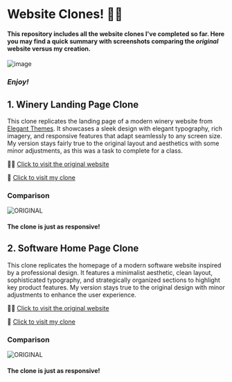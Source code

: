 # Website Clones! 👯‍♂

#### This repository includes all the **website clones** I've completed so far. Here you may find a quick summary with screenshots comparing the _original_ website versus my creation.

![image](https://github.com/user-attachments/assets/f2772b88-dfc0-4b89-a445-e4c112106703)

### _Enjoy!_

## 1. Winery Landing Page Clone

This clone replicates the landing page of a modern winery website from [Elegant Themes](https://www.elegantthemes.com/). It showcases a sleek design with elegant typography, rich imagery, and responsive features that adapt seamlessly to any screen size. My version stays fairly true to the original layout and aesthetics with some minor adjustments, as this was a task to complete for a class.

👵🏼 [Click to visit the original website](https://www.elegantthemes.com/layouts/food-drink/winery-home-page/live-demo)

🤩 [Click to visit my clone](https://github.com/kiaramaldonado/website_clones/tree/main/winery)

### Comparison

![ORIGINAL](https://github.com/user-attachments/assets/cdf49259-690f-4d91-827e-0b69d2441773)

#### The clone is just as **responsive**!

## 2. Software Home Page Clone

This clone replicates the homepage of a modern software website inspired by a professional design. It features a minimalist aesthetic, clean layout, sophisticated typography, and strategically organized sections to highlight key product features. My version stays true to the original design with minor adjustments to enhance the user experience.

👵🏼 [Click to visit the original website](https://www.elegantthemes.com/layouts/technology/software-home-page/live-demo)

🤩 [Click to visit my clone](https://github.com/kiaramaldonado/website_clones/tree/main/winery)

### Comparison

![ORIGINAL](https://github.com/user-attachments/assets/c0e7b33c-486a-43f5-98b8-fe5211dc28ef)

#### The clone is just as **responsive**!

